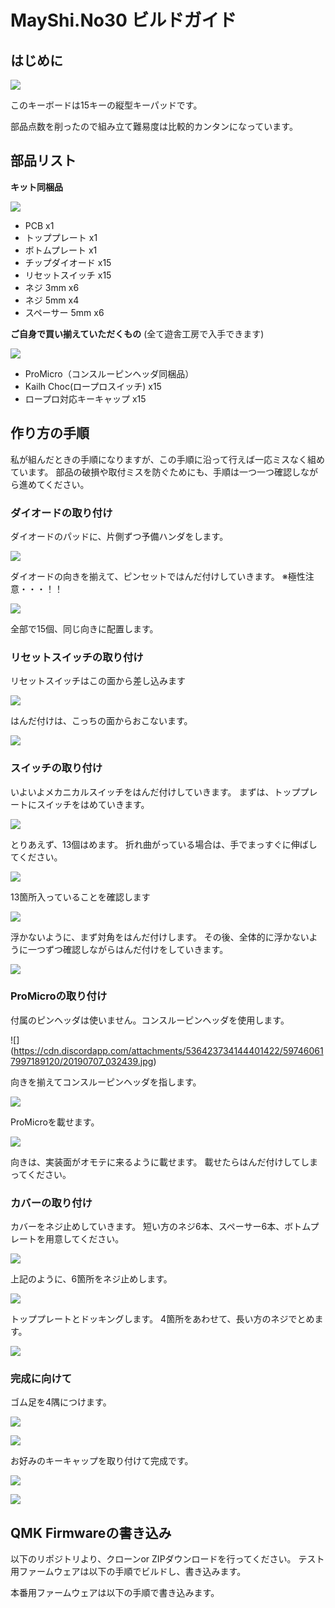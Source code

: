 # MayShi.No30 ビルドガイド

## はじめに

![](https://cdn.discordapp.com/attachments/536423734144401422/597447002288291861/P7070070_cp.jpg)

このキーボードは15キーの縦型キーパッドです。

部品点数を削ったので組み立て難易度は比較的カンタンになっています。



## 部品リスト

**キット同梱品**

![](https://cdn.discordapp.com/attachments/536423734144401422/597451143513112586/20190707_025814.jpg)

-  PCB x1
- トッププレート x1
- ボトムプレート x1
- チップダイオード x15
- リセットスイッチ x15
- ネジ 3mm x6
- ネジ 5mm x4
- スペーサー 5mm x6

**ご自身で買い揃えていただくもの**
(全て遊舎工房で入手できます)

![](https://cdn.discordapp.com/attachments/536423734144401422/597451168373014542/20190707_030031.jpg)

- ProMicro（コンスルーピンヘッダ同梱品）
- Kailh Choc(ロープロスイッチ) x15
- ロープロ対応キーキャップ x15

## 作り方の手順

私が組んだときの手順になりますが、この手順に沿って行えば一応ミスなく組めています。
部品の破損や取付ミスを防ぐためにも、手順は一つ一つ確認しながら進めてください。

### ダイオードの取り付け

ダイオードのパッドに、片側ずつ予備ハンダをします。

![](https://cdn.discordapp.com/attachments/536423734144401422/597454204377890857/20190707_030342.jpg)

ダイオードの向きを揃えて、ピンセットではんだ付けしていきます。
※極性注意・・・！！

![](https://cdn.discordapp.com/attachments/536423734144401422/597455313809178644/20190707_030421.jpg)

全部で15個、同じ向きに配置します。

### リセットスイッチの取り付け

リセットスイッチはこの面から差し込みます

![](https://cdn.discordapp.com/attachments/536423734144401422/597456511714983945/20190707_031143.jpg)

はんだ付けは、こっちの面からおこないます。

![](https://cdn.discordapp.com/attachments/536423734144401422/597456981573500938/20190707_031238.jpg)

### スイッチの取り付け

いよいよメカニカルスイッチをはんだ付けしていきます。
まずは、トッププレートにスイッチをはめていきます。

![](https://cdn.discordapp.com/attachments/536423734144401422/597457386688741376/20190707_031529.jpg)

とりあえず、13個はめます。
折れ曲がっている場合は、手でまっすぐに伸ばしてください。

![](https://cdn.discordapp.com/attachments/536423734144401422/597458853784846346/20190707_031750.jpg)

13箇所入っていることを確認します

![](https://cdn.discordapp.com/attachments/536423734144401422/597459392178290700/20190707_031905.jpg)

浮かないように、まず対角をはんだ付けします。
その後、全体的に浮かないように一つずつ確認しながらはんだ付けをしていきます。

![](https://cdn.discordapp.com/attachments/536423734144401422/597459801638699038/20190707_032037.jpg)

### ProMicroの取り付け

付属のピンヘッダは使いません。コンスルーピンヘッダを使用します。

![] (https://cdn.discordapp.com/attachments/536423734144401422/597460617997189120/20190707_032439.jpg)

向きを揃えてコンスルーピンヘッダを指します。

![](
https://cdn.discordapp.com/attachments/536423734144401422/597461489284153473/20190707_032521.jpg)

ProMicroを載せます。

![](https://cdn.discordapp.com/attachments/536423734144401422/597461907636486195/20190707_032820.jpg)

向きは、実装面がオモテに来るように載せます。
載せたらはんだ付けしてしまってください。

### カバーの取り付け

カバーをネジ止めしていきます。
短い方のネジ6本、スペーサー6本、ボトムプレートを用意してください。

![](https://cdn.discordapp.com/attachments/536423734144401422/597462436890673152/20190707_033046.jpg)

上記のように、6箇所をネジ止めします。

![](https://cdn.discordapp.com/attachments/536423734144401422/597462967314939904/20190707_033154.jpg)

トッププレートとドッキングします。
4箇所をあわせて、長い方のネジでとめます。

![](https://cdn.discordapp.com/attachments/536423734144401422/597463570178899968/20190707_033506.jpg)

### 完成に向けて

ゴム足を4隅につけます。

![](https://cdn.discordapp.com/attachments/536423734144401422/597464086640328724/20190707_033520.jpg)

![](https://cdn.discordapp.com/attachments/536423734144401422/597464455235764224/20190707_033556.jpg)

お好みのキーキャップを取り付けて完成です。

![](https://cdn.discordapp.com/attachments/536423734144401422/597464687122317342/20190707_033744.jpg)

![](https://cdn.discordapp.com/attachments/536423734144401422/597465196478464031/P7070070_cp.jpg)

## QMK Firmwareの書き込み

以下のリポジトリより、クローンor ZIPダウンロードを行ってください。
テスト用ファームウェアは以下の手順でビルドし、書き込みます。

本番用ファームウェアは以下の手順で書き込みます。